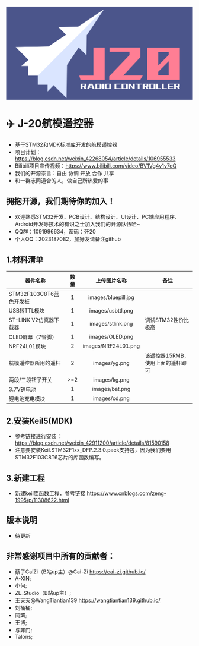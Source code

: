 ![Alt text](https://github.com/Cai-Zi/STM32_RC_Transmitter/blob/master/images/logo.png)
# :airplane: J-20航模遥控器
 - 基于STM32和MDK标准库开发的航模遥控器
 - 项目计划：https://blog.csdn.net/weixin_42268054/article/details/106955533 
 - Bilibili项目宣传视频：https://www.bilibili.com/video/BV1Vg4y1v7oQ
 - 我们的开源宗旨：自由 协调 开放 合作 共享
 - 和一群志同道合的人，做自己所热爱的事
## 拥抱开源，我们期待你的加入！
 - 欢迎熟悉STM32开发、PCB设计、结构设计、UI设计、PC端应用程序、Ardroid开发等技术的有识之士加入我们的开源队伍哈~
 - QQ群：1091996634，密码：歼20
 - 个人QQ：2023187082，加好友请备注github

## 1.材料清单 
| 器件名称        			| 数量   	| 上传图片名称  		| 备注 |
| ------------- 			|:------:	| 	:-------------:		|------|
| STM32F103C8T6蓝色开发板 	| 1 		| images/bluepill.jpg 	| |
| USB转TTL模块			 	| 1 		| images/usbttl.png 	| |
| ST-LINK V2仿真器下载器 	| 1 		| images/stlink.png 	|调试STM32性价比极高|
| OLED屏幕（7管脚）		 	| 1 		| images/OLED.png	 	|
| NRF24L01模块			 	| 2 		| images/NRF24L01.png 	|
| 航模遥控器所用的遥杆	 	| 2 		| images/yg.png		 	|该遥控器15RMB，使用上面的遥杆即可|
| 两段/三段钮子开关		 	| >=2 		| images/kg.png		 	|
| 3.7V锂电池			 	| 1 		| images/bat.png	 	|
| 锂电池充电模块			| 1 		| images/cd.png		 	|


## 2.安装Keil5(MDK) 
- 参考链接进行安装：https://blog.csdn.net/weixin_42911200/article/details/81590158
- 注意要安装Keil.STM32F1xx_DFP.2.3.0.pack支持包，因为我们要用STM32F103C8T6芯片的库函数编写。

## 3.新建工程 
- 新建keil库函数工程，参考链接 https://www.cnblogs.com/zeng-1995/p/11308622.html

## 版本说明
- 待更新

## 非常感谢项目中所有的贡献者：
 * 蔡子CaiZi（B站up主）@Cai-Zi  https://cai-zi.github.io/
 * A-XIN;
 * 小何;
 * ZL_Studio（B站up主）;
 * 王天天@WangTiantian139  https://wangtiantian139.github.io/
 * 刘桶桶;
 * 简繁;
 * 王博;
 * 与非门;
 * Talons;


